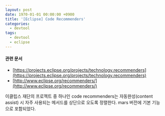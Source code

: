 ```yaml
---
layout: post
date: 1970-01-01 00:00:00 +0900
title: '[Eclipse] Code Recommenders'
categories:
  - devtool
tags:
  - devtool
  - eclipse
---
```


#### 관련 문서

- [https://projects.eclipse.org/projects/technology.recommenders](https://projects.eclipse.org/projects/technology.recommenders)
- [http://www.eclipse.org/recommenders/](http://www.eclipse.org/recommenders/)

이클립스 재단의 프로젝트 중 하나인 code recommenders는 자동완성(content assist) 시 자주 사용되는 메서드를 상단으로 오도록 정렬한다. mars 버전에 기본 기능으로 포함되었다.
